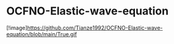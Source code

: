 # OCFNO-Elastic-wave-equation
[!image]https://github.com/Tianze1992/OCFNO-Elastic-wave-equation/blob/main/True.gif
